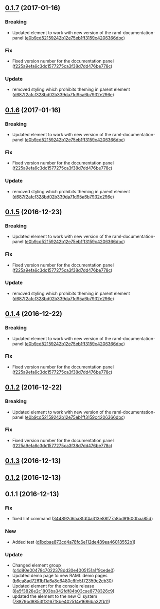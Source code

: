 <a name="0.1.7"></a>
## [0.1.7](https://github.com/advanced-rest-client/raml-documentation-viewer/compare/0.1.3...v0.1.7) (2017-01-16)


### Breaking

* Updated element to work with new version of the raml-documentation-panel ([e0b9cd52159242b12e75eb1ff3159c4206366dbc](https://github.com/advanced-rest-client/raml-documentation-viewer/commit/e0b9cd52159242b12e75eb1ff3159c4206366dbc))

### Fix

* Fixed version number for the documentation panel ([f225a9efa6c3dc1577275ca3f38d7dd476be778c](https://github.com/advanced-rest-client/raml-documentation-viewer/commit/f225a9efa6c3dc1577275ca3f38d7dd476be778c))

### Update

* removed styling which prohibits theming in parent element ([d687f2afcf328bd02b339da71d95a6b7932e296e](https://github.com/advanced-rest-client/raml-documentation-viewer/commit/d687f2afcf328bd02b339da71d95a6b7932e296e))



<a name="0.1.6"></a>
## [0.1.6](https://github.com/advanced-rest-client/raml-documentation-viewer/compare/0.1.3...v0.1.6) (2017-01-16)


### Breaking

* Updated element to work with new version of the raml-documentation-panel ([e0b9cd52159242b12e75eb1ff3159c4206366dbc](https://github.com/advanced-rest-client/raml-documentation-viewer/commit/e0b9cd52159242b12e75eb1ff3159c4206366dbc))

### Fix

* Fixed version number for the documentation panel ([f225a9efa6c3dc1577275ca3f38d7dd476be778c](https://github.com/advanced-rest-client/raml-documentation-viewer/commit/f225a9efa6c3dc1577275ca3f38d7dd476be778c))

### Update

* removed styling which prohibits theming in parent element ([d687f2afcf328bd02b339da71d95a6b7932e296e](https://github.com/advanced-rest-client/raml-documentation-viewer/commit/d687f2afcf328bd02b339da71d95a6b7932e296e))



<a name="0.1.5"></a>
## [0.1.5](https://github.com/advanced-rest-client/raml-documentation-viewer/compare/0.1.3...v0.1.5) (2016-12-23)


### Breaking

* Updated element to work with new version of the raml-documentation-panel ([e0b9cd52159242b12e75eb1ff3159c4206366dbc](https://github.com/advanced-rest-client/raml-documentation-viewer/commit/e0b9cd52159242b12e75eb1ff3159c4206366dbc))

### Fix

* Fixed version number for the documentation panel ([f225a9efa6c3dc1577275ca3f38d7dd476be778c](https://github.com/advanced-rest-client/raml-documentation-viewer/commit/f225a9efa6c3dc1577275ca3f38d7dd476be778c))

### Update

* removed styling which prohibits theming in parent element ([d687f2afcf328bd02b339da71d95a6b7932e296e](https://github.com/advanced-rest-client/raml-documentation-viewer/commit/d687f2afcf328bd02b339da71d95a6b7932e296e))



<a name="0.1.4"></a>
## [0.1.4](https://github.com/advanced-rest-client/raml-documentation-viewer/compare/0.1.3...v0.1.4) (2016-12-22)


### Breaking

* Updated element to work with new version of the raml-documentation-panel ([e0b9cd52159242b12e75eb1ff3159c4206366dbc](https://github.com/advanced-rest-client/raml-documentation-viewer/commit/e0b9cd52159242b12e75eb1ff3159c4206366dbc))

### Fix

* Fixed version number for the documentation panel ([f225a9efa6c3dc1577275ca3f38d7dd476be778c](https://github.com/advanced-rest-client/raml-documentation-viewer/commit/f225a9efa6c3dc1577275ca3f38d7dd476be778c))



<a name="0.1.2"></a>
## [0.1.2](https://github.com/advanced-rest-client/raml-documentation-viewer/compare/0.1.3...v0.1.2) (2016-12-22)


### Breaking

* Updated element to work with new version of the raml-documentation-panel ([e0b9cd52159242b12e75eb1ff3159c4206366dbc](https://github.com/advanced-rest-client/raml-documentation-viewer/commit/e0b9cd52159242b12e75eb1ff3159c4206366dbc))

### Fix

* Fixed version number for the documentation panel ([f225a9efa6c3dc1577275ca3f38d7dd476be778c](https://github.com/advanced-rest-client/raml-documentation-viewer/commit/f225a9efa6c3dc1577275ca3f38d7dd476be778c))



<a name="0.1.3"></a>
## [0.1.3](https://github.com/advanced-rest-client/raml-documentation-viewer/compare/0.1.2...v0.1.3) (2016-12-13)




<a name="0.1.2"></a>
## [0.1.2](https://github.com/advanced-rest-client/raml-documentation-viewer/compare/0.1.1...v0.1.2) (2016-12-13)




<a name="0.1.1"></a>
## 0.1.1 (2016-12-13)


### Fix

* fixed lint command ([344892d6aa8fdf4a313e88f77a8bd91600baa85d](https://github.com/advanced-rest-client/raml-documentation-viewer/commit/344892d6aa8fdf4a313e88f77a8bd91600baa85d))

### New

* Added test ([d1bcbae873cd4a78fc6e112de489ea46018552b1](https://github.com/advanced-rest-client/raml-documentation-viewer/commit/d1bcbae873cd4a78fc6e112de489ea46018552b1))

### Update

* Changed element group ([c4d80e00478c7022378dd30e4005151a1f9cede0](https://github.com/advanced-rest-client/raml-documentation-viewer/commit/c4d80e00478c7022378dd30e4005151a1f9cede0))
* Updated demo page to new RAML demo pages ([b6ea8ad7261bf1a6a8e6480c8fc5f72359e2eb30](https://github.com/advanced-rest-client/raml-documentation-viewer/commit/b6ea8ad7261bf1a6a8e6480c8fc5f72359e2eb30))
* Updated element for the console release ([8a5f3828e2c1803ba342fdf84b03cae8778326c9](https://github.com/advanced-rest-client/raml-documentation-viewer/commit/8a5f3828e2c1803ba342fdf84b03cae8778326c9))
* updated the element to the new CI system ([78879bd9853ff3167f8be402514e1686ba32fb11](https://github.com/advanced-rest-client/raml-documentation-viewer/commit/78879bd9853ff3167f8be402514e1686ba32fb11))



